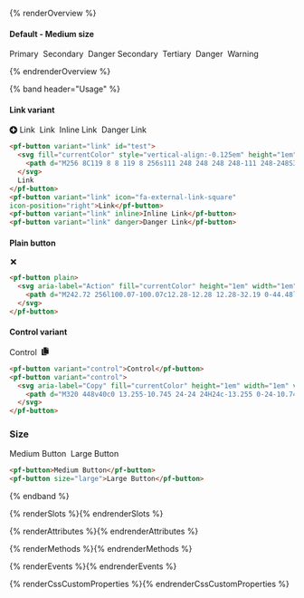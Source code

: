 <style>
pf-button + pf-button {
  margin-inline-start: 4px;
  margin-block-end: 4px;
}
</style>

<script type="module">
import '@patternfly/elements/pf-icon/pf-icon.js';
</script>

{% renderOverview %}

<div class="overview-buttons">

#### Default - Medium size

<pf-button>Primary</pf-button>
<pf-button variant="secondary">Secondary</pf-button>
<pf-button variant="secondary" danger>Danger Secondary</pf-button>
<pf-button variant="tertiary">Tertiary</pf-button>
<pf-button danger>Danger</pf-button>
<pf-button warning>Warning</pf-button>
</div>

{% endrenderOverview %}

{% band header="Usage" %}
#### Link variant
<pf-button variant="link" id="test">
  <svg fill="currentColor" style="vertical-align:-0.125em" height="1em" width="1em" viewBox="0 0 512 512" aria-hidden="true">
    <path d="M256 8C119 8 8 119 8 256s111 248 248 248 248-111 248-248S393 8 256 8zm144 276c0 6.6-5.4 12-12 12h-92v92c0 6.6-5.4 12-12 12h-56c-6.6 0-12-5.4-12-12v-92h-92c-6.6 0-12-5.4-12-12v-56c0-6.6 5.4-12 12-12h92v-92c0-6.6 5.4-12 12-12h56c6.6 0 12 5.4 12 12v92h92c6.6 0 12 5.4 12 12v56z"></path>
  </svg>
  Link
</pf-button>
<pf-button variant="link" icon="fa-external-link-square" 
icon-position="right">Link</pf-button>
<pf-button variant="link" inline>Inline Link</pf-button>
<pf-button variant="link" danger>Danger Link</pf-button>

```html
<pf-button variant="link" id="test">
  <svg fill="currentColor" style="vertical-align:-0.125em" height="1em" width="1em" viewBox="0 0 512 512" aria-hidden="true">
    <path d="M256 8C119 8 8 119 8 256s111 248 248 248 248-111 248-248S393 8 256 8zm144 276c0 6.6-5.4 12-12 12h-92v92c0 6.6-5.4 12-12 12h-56c-6.6 0-12-5.4-12-12v-92h-92c-6.6 0-12-5.4-12-12v-56c0-6.6 5.4-12 12-12h92v-92c0-6.6 5.4-12 12-12h56c6.6 0 12 5.4 12 12v92h92c6.6 0 12 5.4 12 12v56z"></path>
  </svg>
  Link
</pf-button>
<pf-button variant="link" icon="fa-external-link-square" 
icon-position="right">Link</pf-button>
<pf-button variant="link" inline>Inline Link</pf-button>
<pf-button variant="link" danger>Danger Link</pf-button>
```

#### Plain button

<pf-button plain>
  <svg aria-label="Action" fill="currentColor" height="1em" width="1em" viewBox="0 0 352 512">
    <path d="M242.72 256l100.07-100.07c12.28-12.28 12.28-32.19 0-44.48l-22.24-22.24c-12.28-12.28-32.19-12.28-44.48 0L176 189.28 75.93 89.21c-12.28-12.28-32.19-12.28-44.48 0L9.21 111.45c-12.28 12.28-12.28 32.19 0 44.48L109.28 256 9.21 356.07c-12.28 12.28-12.28 32.19 0 44.48l22.24 22.24c12.28 12.28 32.2 12.28 44.48 0L176 322.72l100.07 100.07c12.28 12.28 32.2 12.28 44.48 0l22.24-22.24c12.28-12.28 12.28-32.19 0-44.48L242.72 256z"></path>
  </svg>
</pf-button>

```html
<pf-button plain>
  <svg aria-label="Action" fill="currentColor" height="1em" width="1em" viewBox="0 0 352 512">
    <path d="M242.72 256l100.07-100.07c12.28-12.28 12.28-32.19 0-44.48l-22.24-22.24c-12.28-12.28-32.19-12.28-44.48 0L176 189.28 75.93 89.21c-12.28-12.28-32.19-12.28-44.48 0L9.21 111.45c-12.28 12.28-12.28 32.19 0 44.48L109.28 256 9.21 356.07c-12.28 12.28-12.28 32.19 0 44.48l22.24 22.24c12.28 12.28 32.2 12.28 44.48 0L176 322.72l100.07 100.07c12.28 12.28 32.2 12.28 44.48 0l22.24-22.24c12.28-12.28 12.28-32.19 0-44.48L242.72 256z"></path>
  </svg>
</pf-button>
```

#### Control variant

<pf-button variant="control">Control</pf-button>
<pf-button variant="control">
  <svg aria-label="Copy" fill="currentColor" height="1em" width="1em" viewBox="0 0 448 512">
    <path d="M320 448v40c0 13.255-10.745 24-24 24H24c-13.255 0-24-10.745-24-24V120c0-13.255 10.745-24 24-24h72v296c0 30.879 25.121 56 56 56h168zm0-344V0H152c-13.255 0-24 10.745-24 24v368c0 13.255 10.745 24 24 24h272c13.255 0 24-10.745 24-24V128H344c-13.2 0-24-10.8-24-24zm120.971-31.029L375.029 7.029A24 24 0 0 0 358.059 0H352v96h96v-6.059a24 24 0 0 0-7.029-16.97z"/>
  </svg>
</pf-button>

```html
<pf-button variant="control">Control</pf-button>
<pf-button variant="control">
  <svg aria-label="Copy" fill="currentColor" height="1em" width="1em" viewBox="0 0 448 512">
    <path d="M320 448v40c0 13.255-10.745 24-24 24H24c-13.255 0-24-10.745-24-24V120c0-13.255 10.745-24 24-24h72v296c0 30.879 25.121 56 56 56h168zm0-344V0H152c-13.255 0-24 10.745-24 24v368c0 13.255 10.745 24 24 24h272c13.255 0 24-10.745 24-24V128H344c-13.2 0-24-10.8-24-24zm120.971-31.029L375.029 7.029A24 24 0 0 0 358.059 0H352v96h96v-6.059a24 24 0 0 0-7.029-16.97z"/>
  </svg>
</pf-button>
```

<h3>Size</h3>
<pf-button>Medium Button</pf-button>
<pf-button size="large">Large Button</pf-button>


```html
<pf-button>Medium Button</pf-button>
<pf-button size="large">Large Button</pf-button>
```
{% endband %}

{% renderSlots %}{% endrenderSlots %}

{% renderAttributes %}{% endrenderAttributes %}

{% renderMethods %}{% endrenderMethods %}

{% renderEvents %}{% endrenderEvents %}

{% renderCssCustomProperties %}{% endrenderCssCustomProperties %}
